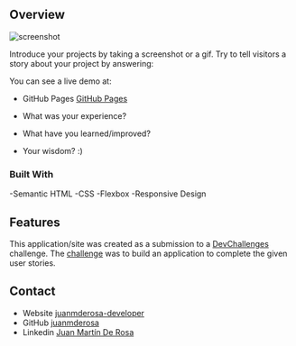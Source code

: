 
## Overview

![screenshot](C:\Users\Usuario\Desktop\devChallenges\404-not-found-master\Screenshot.png)

Introduce your projects by taking a screenshot or a gif. Try to tell visitors a story about your project by answering:

You can see a live demo at:
- GitHub Pages [GitHub Pages](https://www.linkedin.com/in/juanmderosa/)


- What was your experience?
- What have you learned/improved?
- Your wisdom? :)

### Built With

<!-- This section should list any major frameworks that you built your project using. Here are a few examples.-->

  -Semantic HTML
  -CSS
  -Flexbox
  -Responsive Design

## Features

<!-- List the features of your application or follow the template. Don't share the figma file here :) -->

This application/site was created as a submission to a [DevChallenges](https://devchallenges.io/challenges) challenge. The [challenge](https://devchallenges.io/challenges/wBunSb7FPrIepJZAg0sY) was to build an application to complete the given user stories.


## Contact

- Website [juanmderosa-developer](https://juanmderosa-developer.com/)
- GitHub [juanmderosa](https://github.com/juanmderosa/)
- Linkedin [Juan Martín De Rosa](https://www.linkedin.com/in/juanmderosa/)
